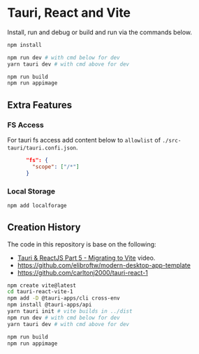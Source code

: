 # Tauri, React and Vite

Install, run and debug or build and run via the commands below.

```bash
npm install

npm run dev # with cmd below for dev
yarn tauri dev # with cmd above for dev

npm run build
npm run appimage
```

## Extra Features

### FS Access

For tauri fs access add content below to `allowlist` of
`./src-tauri/tauri.confi.json`.

```json title="./src-tauri/tauri.confi.json"
      "fs": {
        "scope": ["/*"]
      }
```

### Local Storage

```bash
npm add localforage
```

## Creation History

The code in this repository is base on the following:

- [Tauri & ReactJS Part 5 - Migrating to Vite]() video.
- https://github.com/elibroftw/modern-desktop-app-template
- https://github.com/carltonj2000/tauri-react-1

```bash
npm create vite@latest
cd tauri-react-vite-1
npm add -D @tauri-apps/cli cross-env
npm install @tauri-apps/api
yarn tauri init # vite builds in ../dist
npm run dev # with cmd below for dev
yarn tauri dev # with cmd above for dev

npm run build
npm run appimage
```
